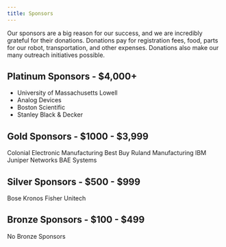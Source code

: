 ```yaml
---
title: Sponsors
---
```


Our sponsors are a big reason for our success, and we are incredibly grateful for their donations. Donations pay for registration fees, food, parts for our robot, transportation, and other expenses. Donations also make our many outreach initiatives possible.


## Platinum Sponsors - $4,000+
* University of Massachusetts Lowell  
* Analog Devices
* Boston Scientific
* Stanley Black & Decker


## Gold Sponsors - $1000 - $3,999
Colonial Electronic Manufacturing
Best Buy
Ruland Manufacturing
IBM
Juniper Networks
BAE Systems

## Silver Sponsors - $500 - $999
Bose
Kronos
Fisher Unitech  

## Bronze Sponsors - $100 - $499
No Bronze Sponsors


